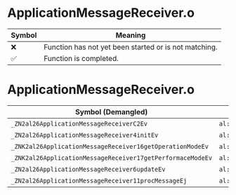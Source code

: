 # ApplicationMessageReceiver.o
| Symbol | Meaning 
| ------------- | ------------- 
| :x: | Function has not yet been started or is not matching. 
| :white_check_mark: | Function is completed. 


# ApplicationMessageReceiver.o
| Symbol (Demangled) | Symbol (Mangled) | Decompiled? |
| ------------- |  ------------- | ------------- |
| `_ZN2al26ApplicationMessageReceiverC2Ev` | `al::ApplicationMessageReceiver::ApplicationMessageReceiver(void)` | :white_check_mark: |
| `_ZN2al26ApplicationMessageReceiver4initEv` | `al::ApplicationMessageReceiver::init(void)` | :white_check_mark: |
| `_ZNK2al26ApplicationMessageReceiver16getOperationModeEv` | `al::ApplicationMessageReceiver::getOperationMode(void)const` | :white_check_mark: |
| `_ZNK2al26ApplicationMessageReceiver17getPerformaceModeEv` | `al::ApplicationMessageReceiver::getPerformaceMode(void)const` | :white_check_mark: |
| `_ZN2al26ApplicationMessageReceiver6updateEv` | `al::ApplicationMessageReceiver::update(void)` | :white_check_mark: |
| `_ZN2al26ApplicationMessageReceiver11procMessageEj` | `al::ApplicationMessageReceiver::procMessage(unsigned int)` | :white_check_mark: |
